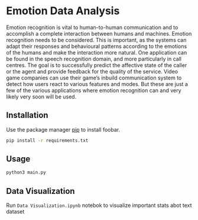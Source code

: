 # Emotion Data Analysis

Emotion recognition is vital to human-to-human communication and to accomplish a complete interaction between humans and machines. Emotion recognition needs to be considered. This is important, as the systems can adapt their responses and behavioural patterns according to the emotions of the humans and make the interaction more natural. 
One application can be found in the speech recognition domain, and more particularly in call centres. The goal is to successfully predict the affective state of the caller or the agent and provide feedback for the quality of the service. 
Video game companies can use their game’s inbuild communication system to detect how users react to various features and modes.
But these are just a few of the various applications where emotion recognition can and very likely very soon will be used.



## Installation

Use the package manager [pip](https://pip.pypa.io/en/stable/) to install foobar.

```bash
pip install -r requirements.txt
```

## Usage

```python
python3 main.py
```

## Data Visualization
Run `Data Visualization.ipynb` notebok to visualize important stats abot text dataset
